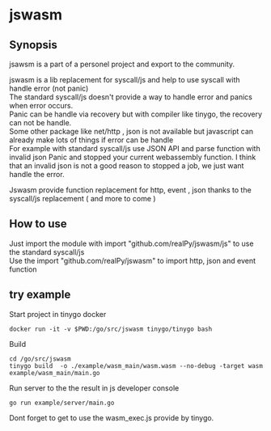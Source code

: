 # jswasm

## Synopsis
jsawsm is a part of a personel project and export to the community.

jswasm is a lib replacement for syscall/js and help to use syscall with handle error (not panic)  
The standard syscall/js doesn't provide a way to handle error and panics when error occurs.  
Panic can be handle via recovery but with compiler like tinygo, the recovery can not be handle.   
Some other package like net/http , json is not available but javascript can already make lots of things if error can be handle   
For example with standard syscall/js use JSON API and parse function with invalid json Panic and stopped your current webassembly function. I think that an invalid json is not a good reason to stopped a job, we just want handle the error.

Jswasm provide function replacement for http, event , json thanks to the syscall/js replacement ( and more to come )  

## How to use
Just import the module with import "github.com/realPy/jswasm/js" to use the standard syscall/js  
Use the import "github.com/realPy/jswasm" to import http, json and event function  



## try example

Start project in tinygo docker
```
docker run -it -v $PWD:/go/src/jswasm tinygo/tinygo bash
```
Build  

```
cd /go/src/jswasm
tinygo build  -o ./example/wasm_main/wasm.wasm --no-debug -target wasm example/wasm_main/main.go
```

Run server to the the result in js developer console
```
go run example/server/main.go
```

Dont forget to get to use the wasm_exec.js provide by tinygo.
